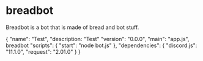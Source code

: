 # breadbot
Breadbot is a bot that is made of bread and bot stuff.

{
"name": "Test",
"description: "Test"
"version": "0.0.0",
"main": "app.js", breadbot
"scripts": {
"start": "node bot.js"
},
"dependencies": {
"discord.js": "11.1.0",
"request": "2.01.0"
}
}
